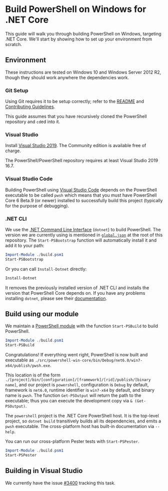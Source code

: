 # Build PowerShell on Windows for .NET Core

This guide will walk you through building PowerShell on Windows, targeting .NET Core.
We'll start by showing how to set up your environment from scratch.

## Environment

These instructions are tested on Windows 10 and Windows Server 2012
R2, though they should work anywhere the dependencies work.

### Git Setup

Using Git requires it to be setup correctly; refer to the
[README](../../README.md) and
[Contributing Guidelines](../../.github/CONTRIBUTING.md).

This guide assumes that you have recursively cloned the PowerShell repository and `cd`ed into it.

### Visual Studio

Install [Visual Studio 2019](https://visualstudio.microsoft.com/downloads/). The Community edition is available free of charge.

The PowerShell/PowerShell repository requires at least Visual Studio 2019 16.7.

### Visual Studio Code

Building PowerShell using [Visual Studio Code](https://code.visualstudio.com/) depends on the PowerShell executable to be called `pwsh` which means
that you must have PowerShell Core 6 Beta.9 (or newer) installed to successfully build this project (typically for the purpose of debugging).

### .NET CLI

We use the [.NET Command Line Interface][dotnet-cli] (`dotnet`) to build PowerShell.
The version we are currently using is mentioned in [`global.json`](../../global.json#L3) at the root of this repository.
The `Start-PSBootstrap` function will automatically install it and add it to your path:

```powershell
Import-Module ./build.psm1
Start-PSBootstrap
```

Or you can call `Install-Dotnet` directly:

```powershell
Install-Dotnet
```

It removes the previously installed version of .NET CLI and installs the version that PowerShell Core depends on.
If you have any problems installing `dotnet`, please see their [documentation][cli-docs].

[dotnet-cli]: https://learn.microsoft.com/dotnet/core/tools/
[cli-docs]: https://www.microsoft.com/net/core#windowscmd

## Build using our module

We maintain a [PowerShell module](../../build.psm1) with the function `Start-PSBuild` to build PowerShell.

```powershell
Import-Module ./build.psm1
Start-PSBuild
```

Congratulations! If everything went right, PowerShell is now built and executable as `./src/powershell-win-core/bin/Debug/net6.0/win7-x64/publish/pwsh.exe`.

This location is of the form `./[project]/bin/[configuration]/[framework]/[rid]/publish/[binary name]`,
and our project is `powershell`, configuration is `Debug` by default,
framework is `net6.0`, runtime identifier is `win7-x64` by default,
and binary name is `pwsh`.
The function `Get-PSOutput` will return the path to the executable;
thus you can execute the development copy via `& (Get-PSOutput)`.

The `powershell` project is the .NET Core PowerShell host.
It is the top-level project, so `dotnet build` transitively builds all its dependencies,
and emits a `pwsh` executable.
The cross-platform host has built-in documentation via `--help`.

You can run our cross-platform Pester tests with `Start-PSPester`.

```powershell
Import-Module ./build.psm1
Start-PSPester
```

## Building in Visual Studio

We currently have the issue [#3400](https://github.com/PowerShell/PowerShell/issues/3400) tracking this task.
